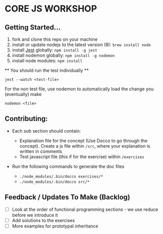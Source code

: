 # CORE JS WORKSHOP

## Getting Started...

1. fork and clone this repo on your machine
2. install or update nodejs to the latest version (8): ```brew install node```
3. install [Jest](https://facebook.github.io/jest/) globally: ```npm install -g jest```
4. install nodemon globally: ```npm install -g nodemon```
5. install node modules: ```npm install```

** You should run the test individually **

```jest --watch <test-file>```

For the non test file, use nodemon to automatically load the change you (eventually) make

```
nodemon <file>
```


## Contributing:

* Each sub section should contain: 
    * Explanation file for the concept (Use Docco to go through the concept). Create a js file within `/src`, where your explanation is written in comments
    * Test javascript file (this if for the exercise) within `/exercises`

* Run the following commands to generate the doc files
    * `./node_modules/.bin/docco exercises/*`
    * `./node_modules/.bin/docco src/*` 

    
## Feedback / Updates To Make (Backlog)

- [ ] Look at the order of functional programming sections - we use reduce before we introduce it
- [ ] Add solutions to the exercises
- [ ] More examples for prototypal inheritance